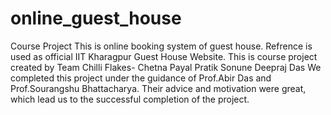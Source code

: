 # online_guest_house
Course Project
This is online booking system of guest house. Refrence is used as official IIT Kharagpur Guest House Website. This is course project created by Team Chilli Flakes-
Chetna Payal
Pratik Sonune
Deepraj Das
  We completed this project under the guidance of Prof.Abir Das and Prof.Sourangshu Bhattacharya. Their advice and motivation were great, which lead us to the successful completion of the project.
